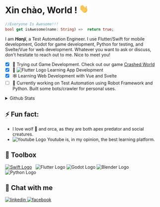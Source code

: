 <h1> Xin chào, World ! <img src="https://raw.githubusercontent.com/ABSphreak/ABSphreak/master/gifs/Hi.gif" width="30px"></h1>

```dart
//Everyone Is Awesome!!!
bool get isAwesome(name: String) =>  return true;
```

I am ***Hanji***, a Test Automation Engineer. I use Flutter/Swift for mobile development, Godot for game development, Python for testing, and Svelte/Vue for web development.
Whatever you want to ask or discuss, don't hesitate to reach out to me. Nice to meet you!

- [x] 🌱 Trying out Game Development. Check out our game [Crashed World](https://hans-min.itch.io/crashed-world)
- [x] 🍎 <img src="https://cdn.worldvectorlogo.com/logos/flutter-logo.svg" alt="Flutter Logo" width="15" height="15"/> Learning App Development 
- [x] 🕸️ Learning Web Development with Vue and Svelte
- [ ] 🤖 Currently working on Test Automation using Robot Framework and Python. Built some bots/crawler for personal uses.

<details>
   <summary>Github Stats</summary>
  <img src="https://github-readme-stats.vercel.app/api?username=hans-min&show_icons=true&hide_border=true"></img>
</details>

## ⚡ Fun fact:
-  I love wolf 🐺 and orca, as they are both apex predator and social creatures.
- <img src="https://cdn.worldvectorlogo.com/logos/youtube-icon-5.svg" alt="Youtube Logo" width="20" height="20"/> Youtube is, in my opinion, the best learning platform.


## 🧰 Toolbox
<p>
   <a href="https://github.com/hans-min?tab=repositories&language=swift" target="_blank"><img src="https://cdn.worldvectorlogo.com/logos/swift-15.svg" alt="Swift Logo" width="50" height="50"/></a>  &nbsp;
   <img src="https://cdn.worldvectorlogo.com/logos/flutter-logo.svg" alt="Flutter Logo" width="50" height="50"/>
   <img src="https://cdn.worldvectorlogo.com/logos/godot-1.svg" alt="Godot Logo" width="80" height="80"/> 
   <img src="https://cdn.worldvectorlogo.com/logos/blender-2.svg" alt="Blender Logo" width="60" height="60"/> &nbsp; &nbsp;
   <img src="https://cdn.worldvectorlogo.com/logos/python-5.svg" alt="Python Logo" width="50" height="50"/>
</p>

## 💬 Chat with me
<a href="https://linkedin.com/in/hans-min-4510471" target="_blank">
<img src=https://img.shields.io/badge/linkedin-%231E77B5.svg?&style=for-the-badge&logo=linkedin&logoColor=white alt=linkedin style="margin-bottom: 5px;" />
</a>
<a href="https://www.facebook.com/Hanji4510471" target="_blank">
<img src=https://img.shields.io/badge/facebook-%232E87FB.svg?&style=for-the-badge&logo=facebook&logoColor=white alt=facebook style="margin-bottom: 5px;" />
</a>   

